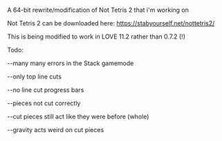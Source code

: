 A 64-bit rewrite/modification of Not Tetris 2 that i'm working on

Not Tetris 2 can be downloaded here: https://stabyourself.net/nottetris2/

This is being modified to work in LOVE 11.2 rather than 0.7.2 (!)

Todo:

--many many errors in the Stack gamemode

--only top line cuts

--no line cut progress bars

--pieces not cut correctly

--cut pieces still act like they were before (whole)

--gravity acts weird on cut pieces
